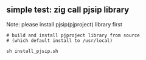 simple test: zig call pjsip library
------


Note: please install pjsip(pjproject) library first
```
# build and install pjproject library from source
# (which default install to /usr/local)

sh install_pjsip.sh

```
